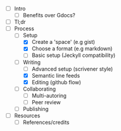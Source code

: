 * [ ] Intro
  * [ ] Benefits over Gdocs?
* [ ] Tl;dr
* [ ] Process
  * [ ] Setup
    * [x] Create a 'space' (e.g gist)
    * [x] Choose a format (e.g markdown)
    * [ ] Basic setup (Jeckyll compatibility)
  * [ ] Writing
    * [ ] Advanced setup (scrivener style)
    * [x] Semantic line feeds
    * [x] Editing (github flow)
  * [ ] Collaborating
    * [ ] Multi-autoring
    * [ ] Peer review
  * [ ] Publishing
* [ ] Resources
  * [ ] References/credits